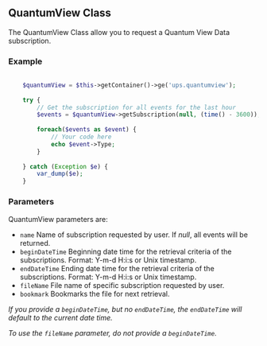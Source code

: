 ## QuantumView Class

The QuantumView Class allow you to request a Quantum View Data subscription.

<a name="quantumview-class-example"></a>
### Example

```php
    
    $quantumView = $this->getContainer()->ge('ups.quantumview');
    
    try {
        // Get the subscription for all events for the last hour
        $events = $quantumView->getSubscription(null, (time() - 3600));
    
        foreach($events as $event) {
            // Your code here
            echo $event->Type;
        }
    
    } catch (Exception $e) {
        var_dump($e);
    }
```

<a name="quantumview-class-parameters"></a>
### Parameters

QuantumView parameters are:

 * `name` Name of subscription requested by user. If _null_, all events will be returned.
 * `beginDateTime` Beginning date time for the retrieval criteria of the subscriptions. Format: Y-m-d H:i:s or Unix timestamp.
 * `endDateTime` Ending date time for the retrieval criteria of the subscriptions. Format: Y-m-d H:i:s or Unix timestamp.
 * `fileName` File name of specific subscription requested by user.
 * `bookmark` Bookmarks the file for next retrieval.

_If you provide a `beginDateTime`, but no `endDateTime`, the `endDateTime` will default to the current date time._

_To use the `fileName` parameter, do not provide a `beginDateTime`._